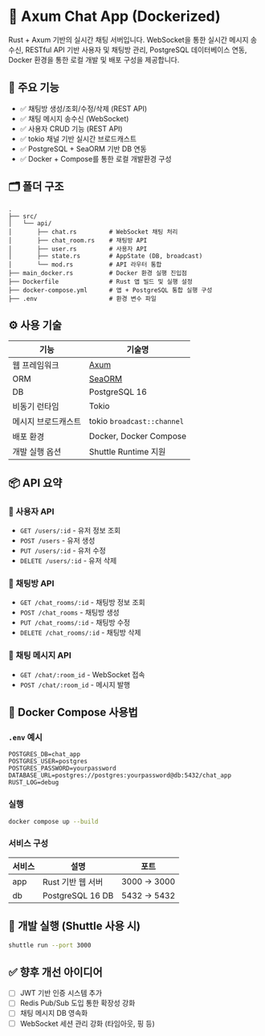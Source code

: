 # 🧩 Axum Chat App (Dockerized)

Rust + Axum 기반의 실시간 채팅 서버입니다. WebSocket을 통한 실시간 메시지 송수신, RESTful API 기반 사용자 및 채팅방 관리, PostgreSQL 데이터베이스 연동, Docker 환경을 통한 로컬 개발 및 배포 구성을 제공합니다.

## 🚀 주요 기능

- ✅ 채팅방 생성/조회/수정/삭제 (REST API)
- ✅ 채팅 메시지 송수신 (WebSocket)
- ✅ 사용자 CRUD 기능 (REST API)
- ✅ tokio 채널 기반 실시간 브로드캐스트
- ✅ PostgreSQL + SeaORM 기반 DB 연동
- ✅ Docker + Compose를 통한 로컬 개발환경 구성

## 🗂 폴더 구조

```
.
├── src/
│   └── api/
│       ├── chat.rs         # WebSocket 채팅 처리
│       ├── chat_room.rs    # 채팅방 API
│       ├── user.rs         # 사용자 API
│       ├── state.rs        # AppState (DB, broadcast)
│       └── mod.rs          # API 라우터 통합
├── main_docker.rs          # Docker 환경 실행 진입점
├── Dockerfile              # Rust 앱 빌드 및 실행 설정
├── docker-compose.yml      # 앱 + PostgreSQL 통합 실행 구성
├── .env                    # 환경 변수 파일
```

## ⚙️ 사용 기술

| 기능             | 기술명                                      |
|------------------|----------------------------------------------|
| 웹 프레임워크     | [Axum](https://github.com/tokio-rs/axum)     |
| ORM              | [SeaORM](https://www.sea-ql.org/SeaORM/)     |
| DB               | PostgreSQL 16                                |
| 비동기 런타임     | Tokio                                        |
| 메시지 브로드캐스트 | tokio `broadcast::channel`                  |
| 배포 환경         | Docker, Docker Compose                       |
| 개발 실행 옵션     | Shuttle Runtime 지원                         |

## 📦 API 요약

### 🧑 사용자 API

- `GET /users/:id` - 유저 정보 조회
- `POST /users` - 유저 생성
- `PUT /users/:id` - 유저 수정
- `DELETE /users/:id` - 유저 삭제

### 💬 채팅방 API

- `GET /chat_rooms/:id` - 채팅방 정보 조회
- `POST /chat_rooms` - 채팅방 생성
- `PUT /chat_rooms/:id` - 채팅방 수정
- `DELETE /chat_rooms/:id` - 채팅방 삭제

### 🔌 채팅 메시지 API

- `GET /chat/:room_id` - WebSocket 접속
- `POST /chat/:room_id` - 메시지 발행

## 🐳 Docker Compose 사용법

### `.env` 예시

```env
POSTGRES_DB=chat_app
POSTGRES_USER=postgres
POSTGRES_PASSWORD=yourpassword
DATABASE_URL=postgres://postgres:yourpassword@db:5432/chat_app
RUST_LOG=debug
```

### 실행

```bash
docker compose up --build
```

### 서비스 구성

| 서비스 | 설명                  | 포트         |
|--------|-----------------------|--------------|
| app    | Rust 기반 웹 서버      | 3000 → 3000  |
| db     | PostgreSQL 16 DB       | 5432 → 5432  |

## 🧪 개발 실행 (Shuttle 사용 시)

```bash
shuttle run --port 3000
```

## ✅ 향후 개선 아이디어

- [ ] JWT 기반 인증 시스템 추가
- [ ] Redis Pub/Sub 도입 통한 확장성 강화
- [ ] 채팅 메시지 DB 영속화
- [ ] WebSocket 세션 관리 강화 (타임아웃, 핑 등)
